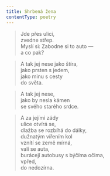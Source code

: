 ```yaml
---
title: Shrbená žena
contentType: poetry
---
```


> Jde přes ulici,  
> zvedne střep.  
> Myslí si: Zabodne si to auto —  
> a co pak?

  

> A tak jej nese jako štíra,  
> jako prsten s jedem,  
> jako minu s cesty  
> do světa.

  

> A tak jej nese,  
> jako by nesla kámen  
> se svého starého srdce.

  

> A za jejími zády  
> ulice otvírá se,  
> dlažba se rozbíhá do dálky,  
> dužnatým vířením kol  
> vznítí se země mírná,  
> valí se auta,  
> burácejí autobusy s býčíma očima,  
> vpřed,  
> do nedozírna.
